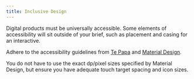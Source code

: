 ```yaml
---
title: Inclusive Design
---
```


Digital products must be universally accessible. Some elements of accessibility will sit outside of your brief, such as placement and casing for an interactive.

Adhere to the accessibility guidelines from [Te Papa](https://te-papa.github.io/_pages/foundations/accessibility/) and [Material Design](https://material.io/guidelines/usability/accessibility.html).

You do not have to use the exact dp/pixel sizes specified by Material Design, but ensure you have adequate touch target spacing and icon sizes.